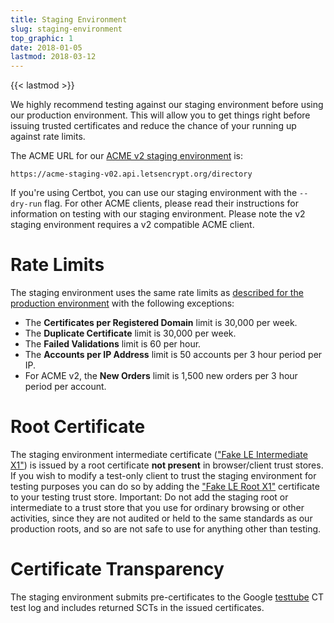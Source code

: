 ```yaml
---
title: Staging Environment
slug: staging-environment
top_graphic: 1
date: 2018-01-05
lastmod: 2018-03-12
---
```


{{< lastmod >}}

We highly recommend testing against our staging environment before using our production environment. This will allow you to get things right before issuing trusted certificates and reduce the chance of your running up against rate limits.

The ACME URL for our [ACME v2 staging environment](https://community.letsencrypt.org/t/staging-endpoint-for-acme-v2/49605) is:

`https://acme-staging-v02.api.letsencrypt.org/directory`

If you're using Certbot, you can use our staging environment with the `--dry-run` flag. For other ACME clients, please read their instructions for information on testing with our staging environment. Please note the v2 staging environment requires a v2 compatible ACME client.

# Rate Limits

The staging environment uses the same rate limits as [described for the production environment](/docs/rate-limits/) with the following exceptions:

* The **Certificates per Registered Domain** limit is 30,000 per week.
* The **Duplicate Certificate** limit is 30,000 per week.
* The **Failed Validations** limit is 60 per hour.
* The **Accounts per IP Address** limit is 50 accounts per 3 hour period per IP.
* For ACME v2, the **New Orders** limit is 1,500 new orders per 3 hour period per account.

# Root Certificate

The staging environment intermediate certificate (["Fake LE Intermediate X1"](/certs/fakeleintermediatex1.pem)) is issued by a root certificate **not present** in browser/client trust stores. If you wish to modify a test-only client to trust the staging environment for testing purposes you can do so by adding the ["Fake LE Root X1"](/certs/fakelerootx1.pem) certificate to your testing trust store. Important: Do not add the staging root or intermediate to a trust store that you use for ordinary browsing or other activities, since they are not audited or held to the same standards as our production roots, and so are not safe to use for anything other than testing.

# Certificate Transparency

The staging environment submits pre-certificates to the Google [testtube](http://www.certificate-transparency.org/known-logs#TOC-Test-Logs) CT test log and includes returned SCTs in the issued certificates.